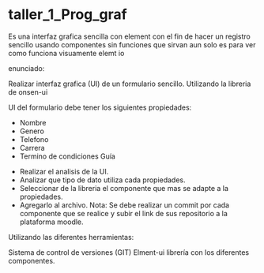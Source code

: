 # taller_1_Prog_graf

Es una interfaz grafica sencilla con element con el fin de hacer un registro sencillo
usando componentes sin funciones que sirvan aun solo es para ver como funciona visuamente elemt io

enunciado:

Realizar interfaz grafica (UI) de un formulario sencillo. Utilizando la libreria de onsen-ui

UI del formulario debe tener los siguientes propiedades:
- Nombre
- Genero
- Telefono
- Carrera
- Termino de condiciones
Guía
* Realizar el analisis de la UI.
* Analizar que tipo de dato utiliza cada propiedades.
* Seleccionar de la libreria el componente que mas se adapte a la propiedades.
* Agregarlo al archivo.
Nota: Se debe realizar un commit por cada componente que se realice y subir el link de sus repositorio a la plataforma moodle.

Utilizando las diferentes herramientas:

Sistema de control de versiones (GIT)
Elment-ui librería con los diferentes componentes.
